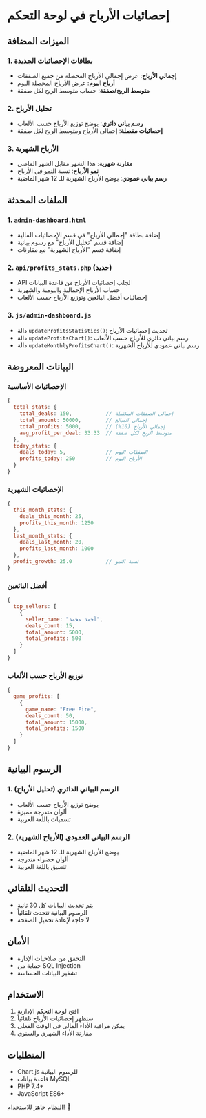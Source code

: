 # إحصائيات الأرباح في لوحة التحكم

## الميزات المضافة

### 1. بطاقات الإحصائيات الجديدة
- **إجمالي الأرباح**: عرض إجمالي الأرباح المحصلة من جميع الصفقات
- **أرباح اليوم**: عرض الأرباح المحصلة اليوم
- **متوسط الربح/صفقة**: حساب متوسط الربح لكل صفقة

### 2. تحليل الأرباح
- **رسم بياني دائري**: يوضح توزيع الأرباح حسب الألعاب
- **إحصائيات مفصلة**: إجمالي الأرباح ومتوسط الربح لكل صفقة

### 3. الأرباح الشهرية
- **مقارنة شهرية**: هذا الشهر مقابل الشهر الماضي
- **نمو الأرباح**: نسبة النمو في الأرباح
- **رسم بياني عمودي**: يوضح الأرباح الشهرية للـ 12 شهر الماضية

## الملفات المحدثة

### 1. `admin-dashboard.html`
- إضافة بطاقة "إجمالي الأرباح" في قسم الإحصائيات المالية
- إضافة قسم "تحليل الأرباح" مع رسوم بيانية
- إضافة قسم "الأرباح الشهرية" مع مقارنات

### 2. `api/profits_stats.php` (جديد)
- API لجلب إحصائيات الأرباح من قاعدة البيانات
- حساب الأرباح الإجمالية واليومية والشهرية
- إحصائيات أفضل البائعين وتوزيع الأرباح حسب الألعاب

### 3. `js/admin-dashboard.js`
- دالة `updateProfitsStatistics()`: تحديث إحصائيات الأرباح
- دالة `updateProfitsChart()`: رسم بياني دائري للأرباح حسب الألعاب
- دالة `updateMonthlyProfitsChart()`: رسم بياني عمودي للأرباح الشهرية

## البيانات المعروضة

### الإحصائيات الأساسية
```javascript
{
  total_stats: {
    total_deals: 150,           // إجمالي الصفقات المكتملة
    total_amount: 50000,        // إجمالي المبالغ
    total_profits: 5000,        // إجمالي الأرباح (10%)
    avg_profit_per_deal: 33.33  // متوسط الربح لكل صفقة
  },
  today_stats: {
    deals_today: 5,             // الصفقات اليوم
    profits_today: 250          // الأرباح اليوم
  }
}
```

### الإحصائيات الشهرية
```javascript
{
  this_month_stats: {
    deals_this_month: 25,
    profits_this_month: 1250
  },
  last_month_stats: {
    deals_last_month: 20,
    profits_last_month: 1000
  },
  profit_growth: 25.0           // نسبة النمو
}
```

### أفضل البائعين
```javascript
{
  top_sellers: [
    {
      seller_name: "أحمد محمد",
      deals_count: 15,
      total_amount: 5000,
      total_profits: 500
    }
  ]
}
```

### توزيع الأرباح حسب الألعاب
```javascript
{
  game_profits: [
    {
      game_name: "Free Fire",
      deals_count: 50,
      total_amount: 15000,
      total_profits: 1500
    }
  ]
}
```

## الرسوم البيانية

### 1. الرسم البياني الدائري (تحليل الأرباح)
- يوضح توزيع الأرباح حسب الألعاب
- ألوان متدرجة مميزة
- تسميات باللغة العربية

### 2. الرسم البياني العمودي (الأرباح الشهرية)
- يوضح الأرباح الشهرية للـ 12 شهر الماضية
- ألوان خضراء متدرجة
- تنسيق باللغة العربية

## التحديث التلقائي
- يتم تحديث البيانات كل 30 ثانية
- الرسوم البيانية تتحدث تلقائياً
- لا حاجة لإعادة تحميل الصفحة

## الأمان
- التحقق من صلاحيات الإدارة
- حماية من SQL Injection
- تشفير البيانات الحساسة

## الاستخدام
1. افتح لوحة التحكم الإدارية
2. ستظهر إحصائيات الأرباح تلقائياً
3. يمكن مراقبة الأداء المالي في الوقت الفعلي
4. مقارنة الأداء الشهري والسنوي

## المتطلبات
- Chart.js للرسوم البيانية
- قاعدة بيانات MySQL
- PHP 7.4+
- JavaScript ES6+

النظام جاهز للاستخدام! 🎉
